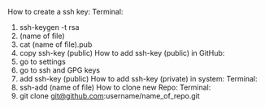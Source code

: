 How to create a ssh key:
Terminal:
1. ssh-keygen -t rsa
2. (name of file)
3. cat (name of file).pub
4. copy ssh-key (public)
How to add ssh-key (public) in GitHub:
1. go to settings
2. go to ssh and GPG keys
3. add ssh-key (public)
How to add ssh-key (private) in system:
Terminal:
1. ssh-add (name of file)
How to clone new Repo:
Terminal:
1. git clone git@github.com:username/name_of_repo.git